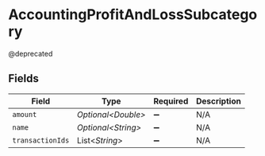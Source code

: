 # AccountingProfitAndLossSubcategory

@deprecated


## Fields

| Field               | Type                | Required            | Description         |
| ------------------- | ------------------- | ------------------- | ------------------- |
| `amount`            | *Optional\<Double>* | :heavy_minus_sign:  | N/A                 |
| `name`              | *Optional\<String>* | :heavy_minus_sign:  | N/A                 |
| `transactionIds`    | List\<*String*>     | :heavy_minus_sign:  | N/A                 |